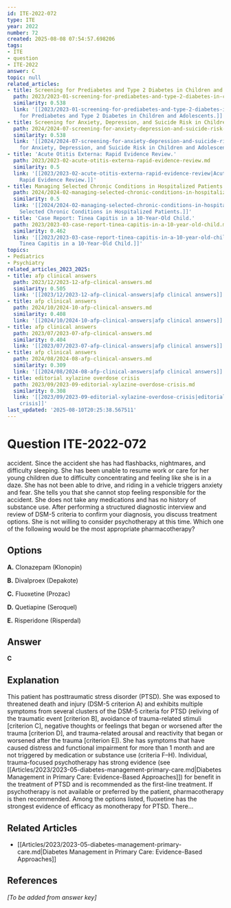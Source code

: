 ```yaml
---
id: ITE-2022-072
type: ITE
year: 2022
number: 72
created: 2025-08-08 07:54:57.698206
tags:
- ITE
- question
- ITE-2022
answer: C
topic: null
related_articles:
- title: Screening for Prediabetes and Type 2 Diabetes in Children and Adolescents.
  path: 2023/2023-01-screening-for-prediabetes-and-type-2-diabetes-in-children-an.md
  similarity: 0.538
  link: '[[2023/2023-01-screening-for-prediabetes-and-type-2-diabetes-in-children-an|Screening
    for Prediabetes and Type 2 Diabetes in Children and Adolescents.]]'
- title: Screening for Anxiety, Depression, and Suicide Risk in Children and Adolescents.
  path: 2024/2024-07-screening-for-anxiety-depression-and-suicide-risk-in-childre.md
  similarity: 0.538
  link: '[[2024/2024-07-screening-for-anxiety-depression-and-suicide-risk-in-childre|Screening
    for Anxiety, Depression, and Suicide Risk in Children and Adolescents.]]'
- title: 'Acute Otitis Externa: Rapid Evidence Review.'
  path: 2023/2023-02-acute-otitis-externa-rapid-evidence-review.md
  similarity: 0.5
  link: '[[2023/2023-02-acute-otitis-externa-rapid-evidence-review|Acute Otitis Externa:
    Rapid Evidence Review.]]'
- title: Managing Selected Chronic Conditions in Hospitalized Patients.
  path: 2024/2024-02-managing-selected-chronic-conditions-in-hospitalized-patient.md
  similarity: 0.5
  link: '[[2024/2024-02-managing-selected-chronic-conditions-in-hospitalized-patient|Managing
    Selected Chronic Conditions in Hospitalized Patients.]]'
- title: 'Case Report: Tinea Capitis in a 10-Year-Old Child.'
  path: 2023/2023-03-case-report-tinea-capitis-in-a-10-year-old-child.md
  similarity: 0.462
  link: '[[2023/2023-03-case-report-tinea-capitis-in-a-10-year-old-child|Case Report:
    Tinea Capitis in a 10-Year-Old Child.]]'
topics:
- Pediatrics
- Psychiatry
related_articles_2023_2025:
- title: afp clinical answers
  path: 2023/12/2023-12-afp-clinical-answers.md
  similarity: 0.505
  link: '[[2023/12/2023-12-afp-clinical-answers|afp clinical answers]]'
- title: afp clinical answers
  path: 2024/10/2024-10-afp-clinical-answers.md
  similarity: 0.408
  link: '[[2024/10/2024-10-afp-clinical-answers|afp clinical answers]]'
- title: afp clinical answers
  path: 2023/07/2023-07-afp-clinical-answers.md
  similarity: 0.404
  link: '[[2023/07/2023-07-afp-clinical-answers|afp clinical answers]]'
- title: afp clinical answers
  path: 2024/08/2024-08-afp-clinical-answers.md
  similarity: 0.309
  link: '[[2024/08/2024-08-afp-clinical-answers|afp clinical answers]]'
- title: editorial xylazine overdose crisis
  path: 2023/09/2023-09-editorial-xylazine-overdose-crisis.md
  similarity: 0.308
  link: '[[2023/09/2023-09-editorial-xylazine-overdose-crisis|editorial xylazine overdose
    crisis]]'
last_updated: '2025-08-10T20:25:38.567511'
---
```


# Question ITE-2022-072

accident. Since the accident she has had flashbacks, nightmares, and difficulty sleeping. She has been unable to resume work or care for her young children due to difficulty concentrating and feeling like she is in a daze. She has not been able to drive, and riding in a vehicle triggers anxiety and fear. She tells you that she cannot stop feeling responsible for the accident. She does not take any medications and has no history of substance use. After performing a structured diagnostic interview and review of DSM-5 criteria to confirm your diagnosis, you discuss treatment options. She is not willing to consider psychotherapy at this time. Which one of the following would be the most appropriate pharmacotherapy?

## Options

**A.** Clonazepam (Klonopin)

**B.** Divalproex (Depakote)

**C.** Fluoxetine (Prozac)

**D.** Quetiapine (Seroquel)

**E.** Risperidone (Risperdal)

## Answer

**C**

## Explanation

This patient has posttraumatic stress disorder (PTSD). She was exposed to threatened death and injury
(DSM-5 criterion A) and exhibits multiple symptoms from several clusters of the DSM-5 criteria for PTSD
(reliving of the traumatic event [criterion B], avoidance of trauma-related stimuli [criterion C], negative
thoughts or feelings that began or worsened after the trauma [criterion D], and trauma-related arousal and
reactivity that began or worsened after the trauma [criterion E]). She has symptoms that have caused
distress and functional impairment for more than 1 month and are not triggered by medication or substance
use (criteria F–H). Individual, trauma-focused psychotherapy has strong evidence (see [[Articles/2023/2023-05-diabetes-management-primary-care.md|Diabetes Management in Primary Care: Evidence-Based Approaches]]) for benefit in the
treatment of PTSD and is recommended as the first-line treatment. If psychotherapy is not available or
preferred by the patient, pharmacotherapy is then recommended. Among the options listed, fluoxetine has
the strongest evidence of efficacy as monotherapy for PTSD. There...



## Related Articles

- [[Articles/2023/2023-05-diabetes-management-primary-care.md|Diabetes Management in Primary Care: Evidence-Based Approaches]]

## References

*[To be added from answer key]*
